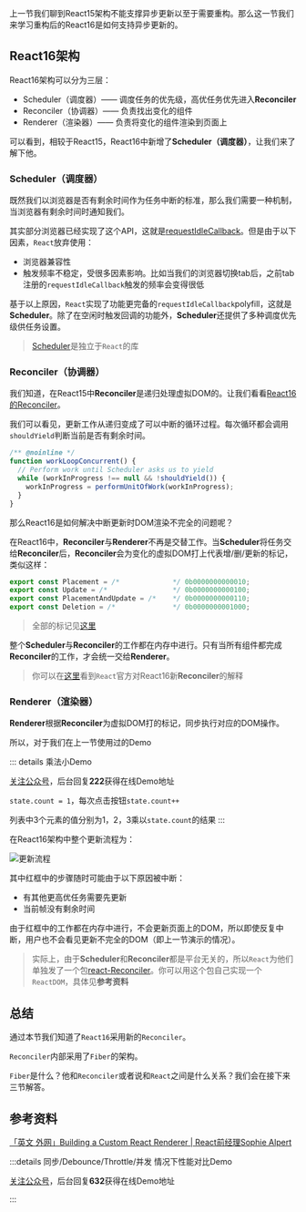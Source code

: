 上一节我们聊到React15架构不能支撑异步更新以至于需要重构。那么这一节我们来学习重构后的React16是如何支持异步更新的。

## React16架构

React16架构可以分为三层：

- Scheduler（调度器）—— 调度任务的优先级，高优任务优先进入**Reconciler**
- Reconciler（协调器）—— 负责找出变化的组件
- Renderer（渲染器）—— 负责将变化的组件渲染到页面上

可以看到，相较于React15，React16中新增了**Scheduler（调度器）**，让我们来了解下他。

### Scheduler（调度器）

既然我们以浏览器是否有剩余时间作为任务中断的标准，那么我们需要一种机制，当浏览器有剩余时间时通知我们。

其实部分浏览器已经实现了这个API，这就是[requestIdleCallback](https://developer.mozilla.org/zh-CN/docs/Web/API/Window/requestIdleCallback)。但是由于以下因素，`React`放弃使用：

- 浏览器兼容性
- 触发频率不稳定，受很多因素影响。比如当我们的浏览器切换tab后，之前tab注册的`requestIdleCallback`触发的频率会变得很低

基于以上原因，`React`实现了功能更完备的`requestIdleCallback`polyfill，这就是**Scheduler**。除了在空闲时触发回调的功能外，**Scheduler**还提供了多种调度优先级供任务设置。

> [Scheduler](https://github.com/facebook/react/blob/1fb18e22ae66fdb1dc127347e169e73948778e5a/packages/scheduler/README.md)是独立于`React`的库

### Reconciler（协调器）

我们知道，在React15中**Reconciler**是递归处理虚拟DOM的。让我们看看[React16的Reconciler](https://github.com/facebook/react/blob/1fb18e22ae66fdb1dc127347e169e73948778e5a/packages/react-reconciler/src/ReactFiberWorkLoop.new.js#L1673)。

我们可以看见，更新工作从递归变成了可以中断的循环过程。每次循环都会调用`shouldYield`判断当前是否有剩余时间。
```js
/** @noinline */
function workLoopConcurrent() {
  // Perform work until Scheduler asks us to yield
  while (workInProgress !== null && !shouldYield()) {
    workInProgress = performUnitOfWork(workInProgress);
  }
}
```

那么React16是如何解决中断更新时DOM渲染不完全的问题呢？

在React16中，**Reconciler**与**Renderer**不再是交替工作。当**Scheduler**将任务交给**Reconciler**后，**Reconciler**会为变化的虚拟DOM打上代表增/删/更新的标记，类似这样：

```js
export const Placement = /*             */ 0b0000000000010;
export const Update = /*                */ 0b0000000000100;
export const PlacementAndUpdate = /*    */ 0b0000000000110;
export const Deletion = /*              */ 0b0000000001000;
```

> 全部的标记见[这里](https://github.com/facebook/react/blob/1fb18e22ae66fdb1dc127347e169e73948778e5a/packages/react-reconciler/src/ReactSideEffectTags.js)

整个**Scheduler**与**Reconciler**的工作都在内存中进行。只有当所有组件都完成**Reconciler**的工作，才会统一交给**Renderer**。

> 你可以在[这里](https://zh-hans.reactjs.org/docs/codebase-overview.html#fiber-reconciler)看到`React`官方对React16新**Reconciler**的解释

### Renderer（渲染器）

**Renderer**根据**Reconciler**为虚拟DOM打的标记，同步执行对应的DOM操作。

所以，对于我们在上一节使用过的Demo

::: details 乘法小Demo

[关注公众号](../me.html)，后台回复**222**获得在线Demo地址

`state.count = 1`，每次点击按钮`state.count++`

列表中3个元素的值分别为1，2，3乘以`state.count`的结果 
:::

在React16架构中整个更新流程为：

<img :src="$withBase('/img/process.png')" alt="更新流程">

其中红框中的步骤随时可能由于以下原因被中断：

- 有其他更高优任务需要先更新
- 当前帧没有剩余时间

由于红框中的工作都在内存中进行，不会更新页面上的DOM，所以即使反复中断，用户也不会看见更新不完全的DOM（即上一节演示的情况）。

> 实际上，由于**Scheduler**和**Reconciler**都是平台无关的，所以`React`为他们单独发了一个包[react-Reconciler](https://www.npmjs.com/package/react-reconciler)。你可以用这个包自己实现一个`ReactDOM`，具体见**参考资料**
 
## 总结

通过本节我们知道了`React16`采用新的`Reconciler`。

`Reconciler`内部采用了`Fiber`的架构。

`Fiber`是什么？他和`Reconciler`或者说和`React`之间是什么关系？我们会在接下来三节解答。

## 参考资料

[「英文 外网」Building a Custom React Renderer | React前经理Sophie Alpert](https://www.youtube.com/watch?v=CGpMlWVcHok&list=PLPxbbTqCLbGHPxZpw4xj_Wwg8-fdNxJRh&index=7)

:::details 同步/Debounce/Throttle/并发 情况下性能对比Demo

[关注公众号](../me.html)，后台回复**632**获得在线Demo地址

:::
